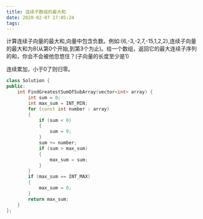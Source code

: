 ```yaml
---
title: 连续子数组的最大和
date: 2020-02-07 17:05:24
tags:
---
```


计算连续子向量的最大和,向量中包含负数。例如:{6,-3,-2,7,-15,1,2,2},连续子向量的最大和为8(从第0个开始,到第3个为止)。给一个数组，返回它的最大连续子序列的和，你会不会被他忽悠住？(子向量的长度至少是1)

连续累加，小于0了则归零。

```cpp
class Solution {
public:
    int FindGreatestSumOfSubArray(vector<int> array) {
        int sum = 0;
        int max_sum = INT_MIN;
        for (const int number : array)
        {
            if (sum < 0)
            {
                sum = 0;
            }
            sum += number;
            if (sum > max_sum)
            {
                max_sum = sum;
            }
        }
        if (max_sum == INT_MAX)
        {
            max_sum = 0;
        }
        return max_sum;
    }
};
```
